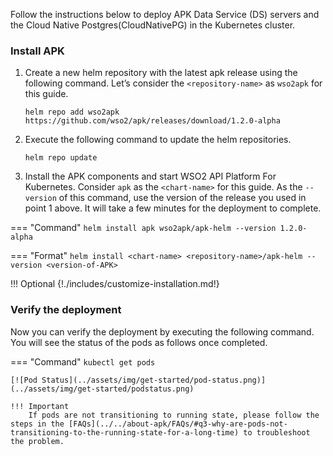 
Follow the instructions below to deploy APK Data Service (DS) servers and the Cloud Native Postgres(CloudNativePG) in the Kubernetes cluster.

### Install APK

1. Create a new helm repository with the latest apk release using the following command. Let’s consider the ```<repository-name>``` as ```wso2apk``` for this guide.

    ```console
    helm repo add wso2apk https://github.com/wso2/apk/releases/download/1.2.0-alpha
    ```

2. Execute the following command to update the helm repositories.

    ```console
    helm repo update
    ```
   
3. Install the APK components and start WSO2 API Platform For Kubernetes. Consider ```apk``` as the ```<chart-name>``` for this guide. As the ```--version``` of this command, use the version of the release you used in point 1 above. It will take a few minutes for the deployment to complete.

=== "Command"
    ```
    helm install apk wso2apk/apk-helm --version 1.2.0-alpha
    ```

=== "Format"
    ```
    helm install <chart-name> <repository-name>/apk-helm --version <version-of-APK>
    ```

!!! Optional
    {!./includes/customize-installation.md!}


### Verify the deployment

Now you can verify the deployment by executing the following command. You will see the status of the pods as follows once completed.

=== "Command"
    ```
    kubectl get pods
    ```

    [![Pod Status](../assets/img/get-started/pod-status.png)](../assets/img/get-started/podstatus.png)

    !!! Important
        If pods are not transitioning to running state, please follow the steps in the [FAQs](../../about-apk/FAQs/#q3-why-are-pods-not-transitioning-to-the-running-state-for-a-long-time) to troubleshoot the problem.


